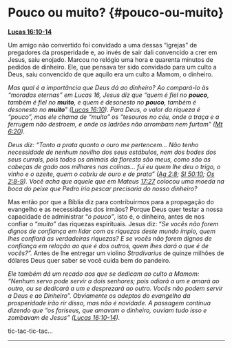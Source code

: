 # Pouco ou muito? {#pouco-ou-muito}

[**Lucas 16:10-14**](http://bibliaonline.com.br/acf/lc/16/10-14)

Um amigo não convertido foi convidado a uma dessas “igrejas” de pregadores da prosperidade e, ao invés de sair dali convencido a crer em Jesus, saiu enojado. Marcou no relógio uma hora e quarenta minutos de pedidos de dinheiro. Ele, que pensava ter sido convidado para um culto a Deus, saiu convencido de que aquilo era um culto a Mamom, o dinheiro.

_Mas qual é a importância que Deus dá ao dinheiro? Ao compará-lo às “moradas eternas” em Lucas 16, Jesus diz que “quem é fiel no_ **_pouco_**_, também é fiel no_ **_muito_**_, e quem é desonesto no_ **_pouco_**_, também é desonesto no_ **_muito_**” _(_[_Lucas 16:10_](http://bibliaonline.com.br/acf/lc/16/10)_). Para Deus, o valor da riqueza é “pouco”, mas ele chama de “muito” os “tesouros no céu, onde a traça e a ferrugem não destroem, e onde os ladrões não arrombam nem furtam” (_[_Mt 6:20_](http://bibliaonline.com.br/acf/mt/6/20)_)._

_Deus diz: “Tanto a prata quanto o ouro me pertencem... Não tenho necessidade de nenhum novilho dos seus estábulos, nem dos bodes dos seus currais, pois todos os animais da floresta são meus, como são as cabeças de gado aos milhares nas colinas... fui eu quem lhe deu o trigo, o vinho e o azeite, quem o cobriu de ouro e de prata” (_[_Ag 2:8_](http://bibliaonline.com.br/acf/ag/2/8)_;_ [_Sl 50:10_](http://bibliaonline.com.br/acf/sl/50/10)_;_ [_Os 2:8-9_](http://bibliaonline.com.br/acf/os/2/8-9)_). Você acha que aquele que em Mateus_ [_17:27_](http://bibliaonline.com.br/acf/mt/17/27) _colocou uma moeda na boca do peixe que Pedro iria pescar precisaria do nosso dinheiro?_

Mas então por que a Bíblia diz para contribuirmos para a propagação do evangelho e as necessidades dos irmãos? Porque Deus quer testar a nossa capacidade de administrar “_o pouco”_, isto é, o dinheiro, antes de nos confiar o “_muito”_ das riquezas espirituais. Jesus diz: “_Se vocês não forem dignos de confiança em lidar com as riquezas deste mundo ímpio, quem lhes confiará as verdadeiras riquezas? E se vocês não forem dignos de confiança em relação ao que é dos outros, quem lhes dará o que é de vocês?”._ Antes de lhe entregar um violino _Stradivarius_ de quinze milhões de dólares Deus quer saber se você cuida bem do pandeiro.

_Ele também dá um recado aos que se dedicam ao culto a Mamom: “Nenhum servo pode servir a dois senhores; pois odiará a um e amará ao outro, ou se dedicará a um e desprezará ao outro. Vocês não podem servir a Deus e ao Dinheiro”. Obviamente os adeptos do evangelho da_ _prosperidade irão rir disso, mas não é novidade. A passagem continua dizendo que “os fariseus, que amavam o dinheiro, ouviam tudo isso e zombavam de Jesus” (_[_Lucas 16:10-14_](http://bibliaonline.com.br/acf/lc/16/10-14)_)._

tic-tac-tic-tac...

*****